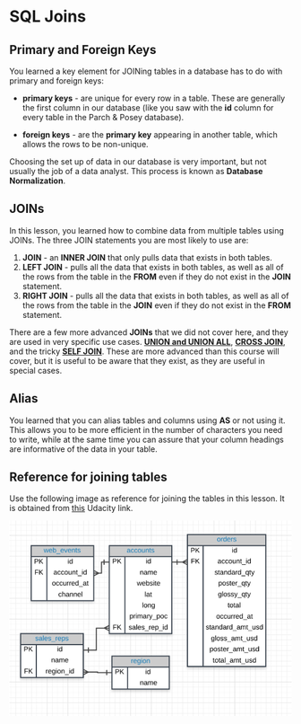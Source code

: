 # SQL Joins

## Primary and Foreign Keys
You learned a key element for JOINing tables in a database has to do with primary and foreign keys:

* **primary keys** - are unique for every row in a table. These are generally the first column in our database (like you saw with the **id** column for every table in the Parch & Posey database).

* **foreign keys** - are the **primary key** appearing in another table, which allows the rows to be non-unique.

Choosing the set up of data in our database is very important, but not usually the job of a data analyst. This process is known as **Database Normalization**.

## JOINs
In this lesson, you learned how to combine data from multiple tables using JOINs. The three JOIN statements you are most likely to use are:

1. **JOIN** - an **INNER JOIN** that only pulls data that exists in both tables.
1. **LEFT JOIN** - pulls all the data that exists in both tables, as well as all of the rows from the table in the **FROM** even if they do not exist in the **JOIN** statement.
1. **RIGHT JOIN** - pulls all the data that exists in both tables, as well as all of the rows from the table in the **JOIN** even if they do not exist in the **FROM** statement.

There are a few more advanced **JOINs** that we did not cover here, and they are used in very specific use cases. [**UNION and UNION ALL**](https://www.w3schools.com/sql/sql_union.asp), [**CROSS JOIN**](https://www.w3schools.com/sql/sql_union.asp), and the tricky [**SELF JOIN**](https://www.w3schools.com/sql/sql_join_self.asp). These are more advanced than this course will cover, but it is useful to be aware that they exist, as they are useful in special cases.

## Alias
You learned that you can alias tables and columns using **AS** or not using it. This allows you to be more efficient in the number of characters you need to write, while at the same time you can assure that your column headings are informative of the data in your table.

## Reference for joining tables
Use the following image as reference for joining the tables in this lesson. It is obtained from [this](https://video.udacity-data.com/topher/2017/October/59e946e7_erd/erd.png) Udacity link.

![PK, FK](./assets/erd.png)
